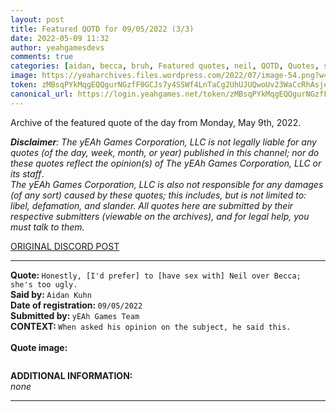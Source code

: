 ```yaml
---
layout: post
title: Featured QOTD for 09/05/2022 (3/3)
date: 2022-05-09 11:32
author: yeahgamesdevs
comments: true
categories: [aidan, becca, bruh, Featured quotes, neil, QOTD, Quotes, sex, sexual relationships]
image: https://yeaharchives.files.wordpress.com/2022/07/image-54.png?w=508
token: zMBsqPYkMqgEQQgurNGzfF0GCJs7y4SSWf4LnTaCg2UhUJUQwoUv23WaCcRhAsjes3EIdR3QqSjIrdY2FiObuM0WqmEBzFJbFs3cJmPk7yGn6LW6fGuTa4f1eHs8ZEM1WIwki3vJGg8z
canonical_url: https://login.yeahgames.net/token/zMBsqPYkMqgEQQgurNGzfF0GCJs7y4SSWf4LnTaCg2UhUJUQwoUv23WaCcRhAsjes3EIdR3QqSjIrdY2FiObuM0WqmEBzFJbFs3cJmPk7yGn6LW6fGuTa4f1eHs8ZEM1WIwki3vJGg8z
---
```

<!-- wp:paragraph -->
<p>Archive of the featured quote of the day from Monday, May 9th, 2022. </p>
<!-- /wp:paragraph -->

<!-- wp:paragraph -->
<p><em><strong>Disclaimer</strong>: The yEAh Games Corporation, LLC is not legally liable for any quotes (of the day, week, month, or year) published in this channel; nor do these quotes reflect the opinion(s) of The yEAh Games Corporation, LLC or its staff</em>.<br><em>The yEAh Games Corporation, LLC is also not responsible for any damages (of any sort) caused by these quotes; this includes, but is not limited to: libel, defamation, and slander. All quotes here are submitted by their respective submitters (viewable on the archives), and for legal help, you must talk to them.</em><br><a href="https://cdn.discordapp.com/attachments/958100064079839303/964566123628609628/unknown.png"></a></p>
<!-- /wp:paragraph -->

<!-- wp:buttons {"layout":{"type":"flex","justifyContent":"left"}} -->
<div class="wp-block-buttons"><!-- wp:button {"textColor":"vivid-cyan-blue","align":"center","style":{"border":{"radius":"18px"}},"className":"is-style-fill"} -->
<div class="wp-block-button aligncenter is-style-fill"><a class="wp-block-button__link has-vivid-cyan-blue-color has-text-color wp-element-button" href="https://discord.com/channels/887052880782176266/958100064079839303/973370989691957278" style="border-radius:18px;">ORIGINAL DISCORD POST</a></div>
<!-- /wp:button --></div>
<!-- /wp:buttons -->

<!-- wp:separator {"align":"center","className":"is-style-wide"} -->
<hr class="wp-block-separator aligncenter has-alpha-channel-opacity is-style-wide" />
<!-- /wp:separator -->

<!-- wp:paragraph -->
<p><strong>Quote: </strong><code>Honestly, [I'd prefer] to [have sex with] Neil over Becca; she's too ugly.</code><br><strong>Said by: </strong><code>Aidan Kuhn</code><br><strong>Date of registration: </strong><code>09/05/2022</code> <br><strong>Submitted by: </strong><code>yEAh Games Team</code><br><strong>CONTEXT: </strong><code>When asked his opinion on the subject, he said this.<br></code><br><strong>Quote image:</strong></p>
<!-- /wp:paragraph -->

<!-- wp:image {"id":912,"sizeSlug":"large","linkDestination":"none"} -->
<figure class="wp-block-image size-large"><img src="https://yeaharchives.files.wordpress.com/2022/07/image-54.png?w=508" alt="" class="wp-image-912" /></figure>
<!-- /wp:image -->

<!-- wp:paragraph -->
<p><strong>ADDITIONAL INFORMATION:</strong><br><em>none</em></p>
<!-- /wp:paragraph -->

<!-- wp:separator {"className":"is-style-wide"} -->
<hr class="wp-block-separator has-alpha-channel-opacity is-style-wide" />
<!-- /wp:separator -->
